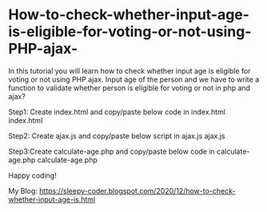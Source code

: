 # How-to-check-whether-input-age-is-eligible-for-voting-or-not-using-PHP-ajax-
In this tutorial you will learn how to check whether input age is eligible for voting or not using PHP ajax.
Input age of the person and we have to write a function to validate whether person is eligible for voting or not in php and ajax? 

Step1: Create index.html and copy/paste below code in index.html
index.html

Step2: Create ajax.js and copy/paste below script in ajax.js
ajax.js


Step3:Create calculate-age.php and copy/paste below code in calculate-age.php
calculate-age.php

Happy coding!

My Blog: https://sleepy-coder.blogspot.com/2020/12/how-to-check-whether-input-age-is.html

